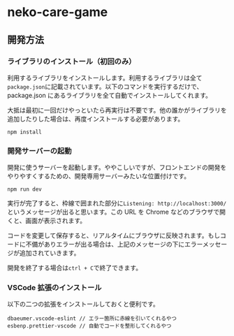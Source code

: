 # neko-care-game

## 開発方法

### ライブラリのインストール（初回のみ）

利用するライブラリをインストールします。利用するライブラリは全て`package.json`に記載されています。以下のコマンドを実行するだけで、package.json にあるライブラリを全て自動でインストールしてくれます。

大抵は最初に一回だけやっといたら再実行は不要です。他の誰かがライブラリを追加したりした場合は、再度インストールする必要があります。

```
npm install
```

### 開発サーバーの起動

開発に使うサーバーを起動します。ややこしいですが、フロントエンドの開発をやりやすくするための、開発専用サーバーみたいな位置付けです。

```
npm run dev
```

実行が完了すると、枠線で囲まれた部分に`Listening: http://localhost:3000/`というメッセージが出ると思います。この URL を Chrome などのブラウザで開くと、画面が表示されます。

コードを変更して保存すると、リアルタイムにブラウザに反映されます。もしコードに不備がありエラーが出る場合は、上記のメッセージの下にエラーメッセージが追加されていきます。

開発を終了する場合は`ctrl + C`で終了できます。

### VSCode 拡張のインストール

以下の二つの拡張をインストールしておくと便利です。

```
dbaeumer.vscode-eslint // エラー箇所に赤線を引いてくれるやつ
esbenp.prettier-vscode // 自動でコードを整形してくれるやつ
```
